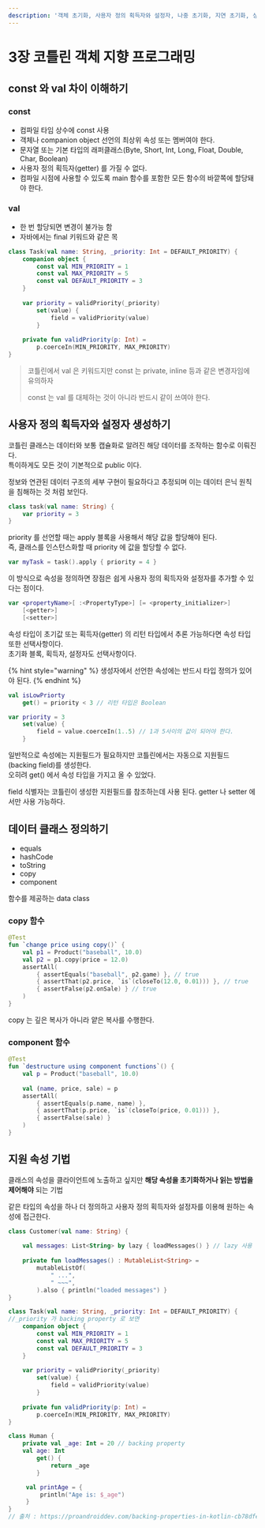```yaml
---
description: '객체 초기화, 사용자 정의 획득자와 설정자, 나중 초기화, 지연 초기화, 싱글톤 생성하기, Nothing 클래스 이해하기'
---
```


# 3장 코틀린 객체 지향 프로그래밍

## const 와 val 차이 이해하기 

### const

* 컴파일 타임 상수에 const 사용
* 객체나 companion object 선언의 최상위 속성 또는 멤버여야 한다.
* 문자열 또는 기본 타입의 래퍼클래스\(Byte, Short, Int, Long, Float, Double, Char, Boolean\)
* 사용자 정의 획득자\(getter\) 를 가질 수 없다.
* 컴파일 시점에 사용할 수 있도록 main 함수를 포함한 모든 함수의 바깥쪽에 할당돼야 한다.

### val

* 한 번 할당되면 변경이 불가능 함 
* 자바에서는 final 키워드와 같은 목

```kotlin
class Task(val name: String, _priority: Int = DEFAULT_PRIORITY) {
    companion object {
        const val MIN_PRIORITY = 1
        const val MAX_PRIORITY = 5
        const val DEFAULT_PRIORITY = 3
    }
    
    var priority = validPriority(_priority)
        set(value) {
            field = validPriority(value)
        }
        
    private fun validPriority(p: Int) = 
        p.coerceIn(MIN_PRIORITY, MAX_PRIORITY)
}
```

> 코틀린에서 val 은 키워드지만 const 는 private, inline 등과 같은 변경자임에 유의하자 
>
> const 는 val 를 대체하는 것이 아니라 반드시 같이 쓰여야 한다.

## 사용자 정의 획득자와 설정자 생성하기

코틀린 클래스는 데이터와 보통 캡슐화로 알려진 해당 데이터를 조작하는 함수로 이뤄진다.  
특이하게도 모든 것이 기본적으로 public 이다.

정보와 연관된 데이터 구조의 세부 구현이 필요하다고 추정되며 이는 데이터 은닉 원칙을 침해하는 것 처럼 보인다. 

```kotlin
class task(val name: String) {
    var priority = 3
}
```

priority 를 선언할 때는 apply 블록을 사용해서 해당 값을 할당해야 된다.  
즉, 클래스를 인스턴스화할 때 priority 에 값을 할당할 수 없다.

```kotlin
var myTask = task().apply { priority = 4 }
```

이 방식으로 속성을 정의하면 장점은 쉽게 사용자 정의 획득자와 설정자를 추가할 수 있다는 점이다.

```kotlin
var <propertyName>[ :<PropertyType>] [= <property_initializer>]
    [<getter>]
    [<setter>]
```

속성 타입이 초기값 또는 획득자\(getter\) 의 리턴 타입에서 추론 가능하다면 속성 타입 또한 선택사항이다.  
초기화 블록, 획득자, 설정자도 선택사항이다.

{% hint style="warning" %}
생성자에서 선언한 속성에는 반드시 타입 정의가 있어야 된다.
{% endhint %}

```kotlin
val isLowPriorty
    get() = priority < 3 // 리턴 타입은 Boolean
```

```kotlin
var priority = 3
    set(value) {
        field = value.coerceIn(1..5) // 1과 5사이의 값이 되어야 한다. 
    }
```

일반적으로 속성에는 지원필드가 필요하지만 코틀린에서는 자동으로 지원필드\(backing field\)를 생성한다.   
오히려 get\(\) 에서 속성 타입을 가지고 올 수 있었다. 

field 식별자는 코틀린이 생성한 지원필드를 참조하는데 사용 된다. getter 나 setter 에서만 사용 가능하다.

## 데이터 클래스 정의하기

* equals
* hashCode
* toString
* copy
* component

함수를 제공하는 data class 

### copy 함수

```kotlin
@Test
fun `change price using copy()` {
    val p1 = Product("baseball", 10.0)
    val p2 = p1.copy(price = 12.0)
    assertAll(
        { assertEquals("baseball", p2.game) }, // true
        { assertThat(p2.price, `is`(closeTo(12.0, 0.01))) }, // true
        { assertFalse(p2.onSale) } // true
    )
}
```

copy 는 깊은 복사가 아니라 얕은 복사를 수행한다. 

### component 함수

```kotlin
@Test
fun `destructure using component functions`() {
    val p = Product("baseball", 10.0)
    
    val (name, price, sale) = p
    assertAll(
        { assertEquals(p.name, name) },
        { assertThat(p.price, `is`(closeTo(price, 0.01))) },
        { assertFalse(sale) }
    )
}
```

## 지원 속성 기법

클래스의 속성을 클라이언트에 노출하고 싶지만 **해당 속성을 초기화하거나 읽는 방법을 제어해야** 되는 기법

같은 타입의 속성을 하나 더 정의하고 사용자 정의 획득자와 설정자를 이용해 원하는 속성에 접근한다.

```kotlin
class Customer(val name: String) {
    
    val messages: List<String> by lazy { loadMessages() } // lazy 사용
    
    private fun loadMessages() : MutableList<String> = 
        mutableListOf(
            " ...",
            " ~~~",
        ).also { println("loaded messages") }
}
```

```kotlin
class Task(val name: String, _priority: Int = DEFAULT_PRIORITY) { 
//_priority 가 backing property 로 보면 
    companion object {
        const val MIN_PRIORITY = 1
        const val MAX_PRIORITY = 5
        const val DEFAULT_PRIORITY = 3
    }
    
    var priority = validPriority(_priority)
        set(value) {
            field = validPriority(value)
        }
        
    private fun validPriority(p: Int) = 
        p.coerceIn(MIN_PRIORITY, MAX_PRIORITY)
}
```

```kotlin
class Human {
    private val _age: Int = 20 // backing property
    val age: Int
        get() {
            return _age
        }

     val printAge = {
         println("Age is: $_age")
     }
}
// 출처 : https://proandroiddev.com/backing-properties-in-kotlin-cb78dfebfd90
```

